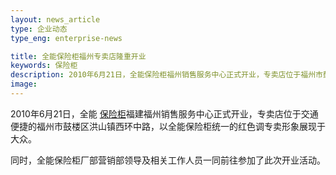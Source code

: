 ```yaml
---
layout: news_article
type: 企业动态
type_eng: enterprise-news

title: 全能保险柜福州专卖店隆重开业
keywords: 保险柜
description: 2010年6月21日，全能保险柜福州销售服务中心正式开业，专卖店位于福州市鼓楼区洪山镇西环中路，以全能保险柜统一的红色调专卖形象展现于大众。
image: 
---
```

2010年6月21日，全能 [保险柜](http://www.qnn.com.cn/)福建福州销售服务中心正式开业，专卖店位于交通便捷的福州市鼓楼区洪山镇西环中路，以全能保险柜统一的红色调专卖形象展现于大众。

同时，全能保险柜厂部营销部领导及相关工作人员一同前往参加了此次开业活动。
